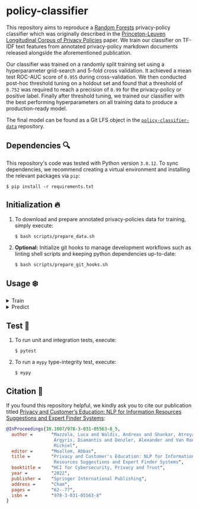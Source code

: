 # policy-classifier

This repository aims to reproduce a [Random Forests](https://en.wikipedia.org/wiki/Random_forest) privacy-policy classifier which was originally described in the [Princeton-Leuven Longitudinal Corpus of Privacy Policies](https://privacypolicies.cs.princeton.edu) paper. We train our classifier on TF-IDF text features from annotated privacy-policy markdown documents released alongside the aforementioned publication.

Our classifier was trained on a randomly split training set using a hyperparameter grid-search and 5-fold cross validation. It achieved a mean test ROC-AUC score of `0.955` during cross-validation. We then conducted post-hoc threshold tuning on a holdout set and found that a threshold of `0.752` was required to reach a precision of `0.99` for the privacy-policy or positive label. Finally after threshold tuning, we trained our classifier with the best performing hyperparameters on all training data to produce a production-ready model.

The final model can be found as a Git LFS object in the [`policy-classifier-data`](https://github.com/infsys-lab/policy-classifier-data) repository.

## Dependencies :mag:

This repository's code was tested with Python version `3.8.12`. To sync dependencies, we recommend creating a virtual environment and installing the relevant packages via `pip`:

```
$ pip install -r requirements.txt
```

## Initialization :fire:

1. To download and prepare annotated privacy-policies data for training, simply execute:

    ```
    $ bash scripts/prepare_data.sh
    ```

2. **Optional:** Initialize git hooks to manage development workflows such as linting shell scripts and keeping python dependencies up-to-date:

    ```
    $ bash scripts/prepare_git_hooks.sh
    ```

## Usage :snowflake:

<details><summary>Train</summary><p>

```
usage: train.py [-h] [--cv-splits <int>] [--debug]
                [--logging-level {DEBUG,INFO,WARNING,ERROR,CRITICAL}]
                [--n-jobs <int>] [--policies-csv <file_path>]
                [--precision-threshold <float>] [--random-seed <int>]
                [--scoring <str>]

optional arguments:
  --cv-splits            <int>
                         number of cross-validation splits (default: 5)
  --debug                flag to debug script (default: False)
  --logging-level        {DEBUG,INFO,WARNING,ERROR,CRITICAL}
                         set logging level (default: INFO)
  --n-jobs               <int>
                         number of parallel jobs, specify -1 to use all processors
                         (default: 1)
  --policies-csv         <file_path>
                         path to gold policies csv file (default:
                         data/1301_dataset.csv)
  --precision-threshold  <float>
                         precision threshold to match (default: 0.99)
  --random-seed          <int>
                         global random seed for RNGs (default: 42)
  --scoring              <str>
                         scoring metric for GridSearchCV (default: roc_auc)
  -h, --help             show this help message and exit
```

In order to train, cross-validate and evaluate the model, simply execute:

```
$ python3 src/train.py
```

This workflow will create a run directory in `./runs` and will dump all necessary logs, metrics and the final model checkpoint as a `dill` pickle. The dumped model checkpoint is a `sklearn` pipeline containing the `TfidfVectorizer` and `RandomForestClassifier` classes.

</p></details>
<details><summary>Predict</summary><p>

In order to use a dumped model for downstream tasks, it is necessary to set up a virtual environment with the same Python and Scikit-Learn versions as this repository. Not doing so could result in unforeseen errors during the unpickling phase. Below is a code-snippet documenting how to import and use the best saved model for prediction:

```python
# load necessary dependencies
from dill import load

# load the model as stream of bytes
with open("path/to/model.dill", "rb") as input_file_stream:
    model = load(input_file_stream)

# predict and provide probabilities for text being a privacy policy
model.predict_proba(["some markdown text", "some policy text"])[:,1]
```

</p></details>

## Test :microscope:

1. To run unit and integration tests, execute:

    ```
    $ pytest
    ```

2. To run a `mypy` type-integrity test, execute:

    ```
    $ mypy
    ```

## Citation :book:

If you found this repository helpful, we kindly ask you to cite our publication titled [Privacy and Customer’s Education: NLP for Information Resources Suggestions and Expert Finder Systems](https://link.springer.com/chapter/10.1007/978-3-031-05563-8_5): 

```bibtex
@InProceedings{10.1007/978-3-031-05563-8_5,
  author =       "Mazzola, Luca and Waldis, Andreas and Shankar, Atreya and
                  Argyris, Diamantis and Denzler, Alexander and Van Roey,
                  Michiel",
  editor =       "Moallem, Abbas",
  title =        "Privacy and Customer's Education: NLP for Information
                  Resources Suggestions and Expert Finder Systems",
  booktitle =    "HCI for Cybersecurity, Privacy and Trust",
  year =         "2022",
  publisher =    "Springer International Publishing",
  address =      "Cham",
  pages =        "62--77",
  isbn =         "978-3-031-05563-8"
}
```
